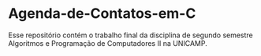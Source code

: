 # Agenda-de-Contatos-em-C
Esse repositório contém o trabalho final da disciplina de segundo semestre Algoritmos e Programação de Computadores II na UNICAMP.
